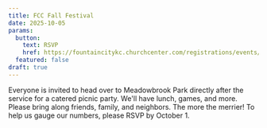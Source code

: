 ```yaml
---
title: FCC Fall Festival
date: 2025-10-05
params:
  button:
    text: RSVP
    href: https://fountaincitykc.churchcenter.com/registrations/events/3140351
  featured: false
draft: true
---
```

Everyone is invited to head over to Meadowbrook Park directly after the service for a catered picnic party. We'll have lunch, games, and more. Please bring along friends, family, and neighbors. The more the merrier! To help us gauge our numbers, please RSVP by October 1.

